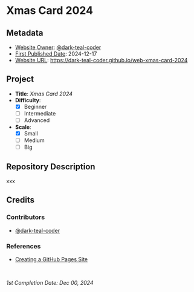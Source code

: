 # Xmas Card 2024

## Metadata

- <ins>Website Owner</ins>: [@dark-teal-coder](github.com/dark-teal-coder)
- <ins>First Published Date</ins>: 2024-12-17
- <ins>Website URL</ins>: https://dark-teal-coder.github.io/web-xmas-card-2024

## Project

- **Title**: *Xmas Card 2024*
- **Difficulty**:
  - [x] Beginner
  - [ ] Intermediate
  - [ ] Advanced
- **Scale**:
  - [x] Small
  - [ ] Medium
  - [ ] Big

## Repository Description

xxx

## Credits 

### Contributors 

- [@dark-teal-coder](github.com/dark-teal-coder)

### References 

- [Creating a GitHub Pages Site](https://docs.github.com/en/pages/getting-started-with-github-pages/creating-a-github-pages-site)

&nbsp;

*1st Completion Date: Dec 00, 2024*&emsp;
